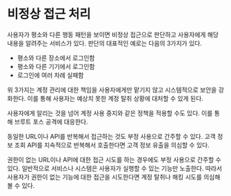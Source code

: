 # 비정상 접근 처리
사용자가 평소와 다른 행동 패턴을 보이면 비정상 접근으로 판단하고 사용자에게 해당 내용을 알려주는 서비스가 있다. 판단의 대표적인 예로는 다음의 3가지가 있다.
- 평소와 다른 장소에서 로그인함
- 평소와 다른 기기에서 로그인함
- 로그인에 여러 차례 실패함

위 3가지는 계정 관리에 대한 책임을 사용자에게만 맡기지 않고 시스템적으로 보안을 강화한다. 이를 통해 사용자는 예상치 못한 계정 탈취 상황에 대처할 수 있게 된다.

사용자에게 알리는 것을 넘어 계정 사용 중지와 같은 정책을 적용할 수도 있다. 이를 통해 브루트 포스 공격에 대응한다.

동일한 URL이나 API를 반복해서 접근하는 것도 부정 사용으로 간주할 수 있다. 고객 정보 조회 API를 지속적으로 반복해서 호출한다면 고객 정보 유출을 의심할 수 있다.

권한이 없는 URL이나 API에 대한 접근 시도를 하는 경우에도 부정 사용으로 간주할 수 있다. 일반적으로 서비스나 시스템은 사용자가 실행할 수 있는 기능만 노출한다. 따라서 사용자가 권한이 없는 기능에 대한 접근을 시도한다면 계정 탈취나 해킹 시도를 의심해 볼 수 있다.
